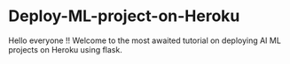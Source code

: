 # Deploy-ML-project-on-Heroku
Hello everyone !! Welcome to the most awaited tutorial on deploying  AI ML projects on Heroku using flask.
